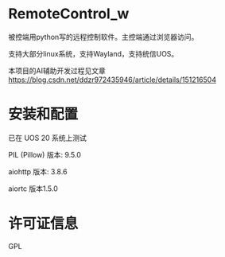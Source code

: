 # RemoteControl_w

被控端用python写的远程控制软件。主控端通过浏览器访问。

支持大部分linux系统，支持Wayland，支持统信UOS。

本项目的AI辅助开发过程见文章 https://blog.csdn.net/ddzr972435946/article/details/151216504

# 安装和配置

已在 UOS 20 系统上测试

PIL (Pillow) 版本: 9.5.0

aiohttp 版本: 3.8.6

aiortc 版本1.5.0

# 许可证信息

GPL
